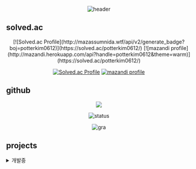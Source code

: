 <div align="center">

![header](https://capsule-render.vercel.app/api?type=waving&height=400&color=gradient&text=wntjd-0612&desc=sunrint%20software%20118th%20AnA%2014th%20director&descAlign=70&descAlignY=60&fontAlignY=40)

</div>

## solved.ac
<div align="center">
[![Solved.ac Profile](http://mazassumnida.wtf/api/v2/generate_badge?boj=potterkim0612)](https://solved.ac/potterkim0612/)
[![mazandi profile](http://mazandi.herokuapp.com/api?handle=potterkim0612&theme=warm)](https://solved.ac/potterkim0612/)

[![Solved.ac Profile](http://mazassumnida.wtf/api/v2/generate_badge?boj=wntjd_0612)](https://solved.ac/wntjd_0612/)
[![mazandi profile](http://mazandi.herokuapp.com/api?handle=wntjd_0612&theme=warm)](https://solved.ac/wntjd_0612/)
</div>

## github
<div align="center">
<a href="https://opgc.me/#/users/wntjd-0612" target="_blank">
<a src="https://opgc.me/#/users/wntjd-0612" target="_blank">
<img src="https://api.opgc.me/githubs/users/wntjd-0612/tag/?theme=basic"/>
</a>
</a>   

![status](https://github-readme-stats.vercel.app/api?username=wntjd-0612&show_icons=true&theme=white)

![gra](https://github-readme-activity-graph.vercel.app/graph?username=wntjd-0612&bg_color=ffffff&color=3366ff&line=3366ff&point=3366ff&area=true&hide_border=true)

</div>


## projects

<details>
<summary>개발중</summary>
<table>
    <li><a style="text-decoration: none; color: white; " href="https://github.com/wntjd-0612/Physics_Engine">물리시뮬레이션</a></li>
    <li><a style="text-decoration: none; color: white; " href="https://github.com/wntjd-0612/find_foodtruck">길거리 음식점 찾기</a></li>
</table>
</details>
